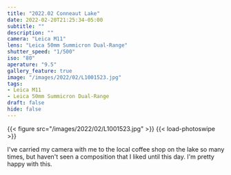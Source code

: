 ```yaml
---
title: "2022.02 Conneaut Lake"
date: 2022-02-20T21:25:34-05:00
subtitle: ""
description: ""
camera: "Leica M11"
lens: "Leica 50mm Summicron Dual-Range"
shutter_speed: "1/500"
iso: "80"
aperature: "9.5"
gallery_feature: true
image: "/images/2022/02/L1001523.jpg"
tags:
- Leica M11
- Leica 50mm Summicron Dual-Range
draft: false
hide: false
---
```


{{< figure src="/images/2022/02/L1001523.jpg" >}}
{{< load-photoswipe >}}

I've carried my camera with me to the local coffee shop on the lake so many
times, but haven't seen a composition that I liked until this day. I'm pretty
happy with this.
